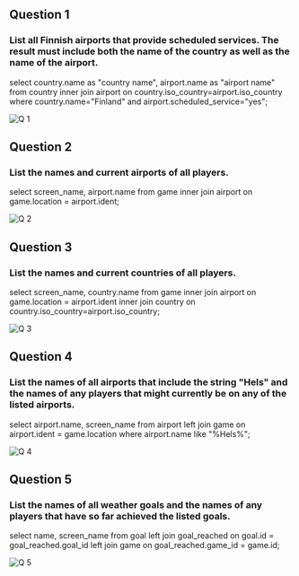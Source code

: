 ## Question 1
### List all Finnish airports that provide scheduled services. The result must include both the name of the country as well as the name of the airport.
select country.name as "country name", airport.name as "airport name"
from country inner join airport on country.iso_country=airport.iso_country
where country.name="Finland"
and airport.scheduled_service="yes";

![Q 1](https://github.com/user-attachments/assets/6ebc26ee-58de-44c5-8ae4-85636675336c)

## Question 2
### List the names and current airports of all players.
select screen_name, airport.name
from game inner join airport on game.location = airport.ident;

![Q 2](https://github.com/user-attachments/assets/3b443940-325c-4e97-b228-7a497f8eb479)

## Question 3
### List the names and current countries of all players.
select screen_name, country.name
from game inner join airport on game.location = airport.ident
inner join country on country.iso_country=airport.iso_country;

![Q 3](https://github.com/user-attachments/assets/57a61eb8-1bcd-4862-861b-00c45ec5b4dd)

## Question 4
### List the names of all airports that include the string "Hels" and the names of any players that might currently be on any of the listed airports.
select airport.name, screen_name
from airport left join game on airport.ident = game.location
where airport.name like "%Hels%";

![Q 4](https://github.com/user-attachments/assets/7de46473-0a1c-4652-8567-f9ecee852f29)

## Question 5
### List the names of all weather goals and the names of any players that have so far achieved the listed goals.
select name, screen_name
from goal left join goal_reached on goal.id = goal_reached.goal_id
left join game on goal_reached.game_id = game.id;

![Q 5](https://github.com/user-attachments/assets/7831396f-edf3-4f44-83ee-db9953597484)
